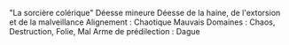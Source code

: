 "La sorcière colérique"
Déesse mineure
Déesse de la haine, de l'extorsion et de la malveillance
Alignement : Chaotique Mauvais
Domaines : Chaos, Destruction, Folie, Mal
Arme de prédilection : Dague